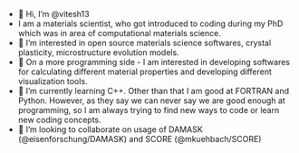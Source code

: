 - 👋 Hi, I’m @vitesh13
- I am a materials scientist, who got introduced to coding during my PhD which was in area of computational materials science. 
- 👀 I’m interested in open source materials science softwares, crystal plasticity, microstructure evolution models. 
- 👀 On a more programming side - I am interested in developing softwares for calculating different material properties and developing different visualization tools.
- 🌱 I’m currently learning C++. Other than that I am good at FORTRAN and Python. However, as they say we can never say we are good enough at programming, so I am always trying to find new ways to code or learn new coding concepts. 
- 💞️ I’m looking to collaborate on usage of DAMASK (@eisenforschung/DAMASK) and SCORE (@mkuehbach/SCORE)


<!---
vitesh13/vitesh13 is a ✨ special ✨ repository because its `README.md` (this file) appears on your GitHub profile.
You can click the Preview link to take a look at your changes.
--->
